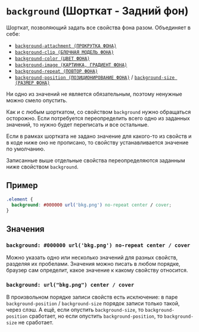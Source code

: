 # `background` (Шорткат - Задний фон)

Шорткат, позволяющий задать все свойства фона разом. Объединяет в себе:

- [`background-attachment (ПРОКРУТКА ФОНА)`](<./background-attachment (ПРОКРУТКА ФОНА).md>)
- [`background-clip (БЛОЧНАЯ МОДЕЛЬ ФОНА)`](<./background-clip (БЛОЧНАЯ МОДЕЛЬ ФОНА).md>)
- [`background-color (ЦВЕТ ФОНА)`](<./background-color (ЦВЕТ ФОНА).md>)
- [`background-image (КАРТИНКА, ГРАДИЕНТ ФОНА)`](<./background-image (КАРТИНКА, ГРАДИЕНТ ФОНА).md>)
- [`background-repeat (ПОВТОР ФОНА)`](<./background-repeat (ПОВТОР ФОНА).md>)
- [`background-position (ПОЗИЦИОНИРОВАНИЕ ФОНА)`](<./background-position (ПОЗИЦИОНИРОВАНИЕ ФОНА).md>) / [`background-size (РАЗМЕР ФОНА)`](<./background-size (РАЗМЕР ФОНА).md>)

Ни одно из значений не является обязательным, поэтому ненужные можно смело опустить.

Как и с любым шорткатом, со свойством `background` нужно обращаться осторожно. Если потребуется переопределить всего одно из заданных значений, то нужно будет переписать и все остальные.

Если в рамках шортката не задано значение для какого-то из свойств и в коде ниже оно не прописано, то свойству устанавливается значение по умолчанию.

Записанные выше отдельные свойства переопределяются заданным ниже свойством `background`.

## Пример

```css
.element {
  background: #000000 url('bkg.png') no-repeat center / cover;
}
```

## Значения

### `background: #000000 url('bkg.png') no-repeat center / cover`

Можно указать одно или несколько значений для разных свойств, разделяя их пробелами. Значения можно писать в любом порядке, браузер сам определит, какое значение к какому свойству относится.

### `background: url("bkg.png") center / cover`

В произвольном порядке записи свойств есть исключение: в паре `background-position` / `background-size` порядок записи только такой, через слэш. А ещё, если опустить `background-size`, то `background-position` сработает, но если опустить `background-position`, то `background-size` не сработает.

